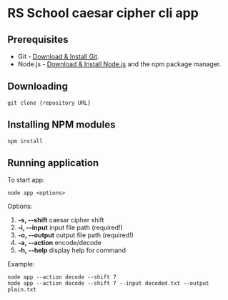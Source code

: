 # RS School caesar cipher cli app

## Prerequisites

- Git - [Download & Install Git](https://git-scm.com/downloads).
- Node.js - [Download & Install Node.js](https://nodejs.org/en/download/) and the npm package manager.

## Downloading

```
git clone {repository URL}
```

## Installing NPM modules

```
npm install
```

## Running application

To start app:

```
node app <options>
```

Options:
1.  **-s, --shift** <number>      caesar cipher shift
2.  **-i, --input** <file path>   input file path (required!)
3.  **-o, --output** <file path>  output file path (required!)
4.  **-a, --action** <type>       encode/decode
5.  **-h, --help**                display help for command
  
  
Example:
```
node app --action decode --shift 7
node app --action decode --shift 7 --input decoded.txt --output plain.txt
```
